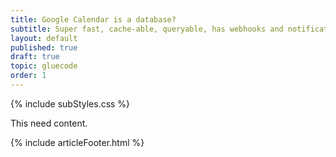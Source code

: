 ```yaml
---
title: Google Calendar is a database?
subtitle: Super fast, cache-able, queryable, has webhooks and notifications. Google Calendar looks a lot like a database.
layout: default
published: true
draft: true
topic: gluecode
order: 1
---
```

 
{% include subStyles.css %}

This need content.

{% include articleFooter.html %}
